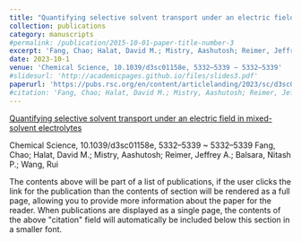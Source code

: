 ```yaml
---
title: "Quantifying selective solvent transport under an electric field in mixed-solvent electrolytes"
collection: publications
category: manuscripts
#permalink: /publication/2015-10-01-paper-title-number-3
excerpt: 'Fang, Chao; Halat, David M.; Mistry, Aashutosh; Reimer, Jeffrey A.; Balsara, Nitash P.; Wang, Rui'
date: 2023-10-1
venue: 'Chemical Science, 10.1039/d3sc01158e, 5332–5339 ~ 5332–5339'
#slidesurl: 'http://academicpages.github.io/files/slides3.pdf'
paperurl: 'https://pubs.rsc.org/en/content/articlelanding/2023/sc/d3sc01158e'
#citation: 'Fang, Chao; Halat, David M.; Mistry, Aashutosh; Reimer, Jeffrey A.; Balsara, Nitash P.; Wang, Rui'
---
```


[Quantifying selective solvent transport under an electric field in mixed-solvent electrolytes](https://pubs.rsc.org/en/content/articlelanding/2023/sc/d3sc01158e)

Chemical Science, 10.1039/d3sc01158e, 5332–5339 ~ 5332–5339
Fang, Chao; Halat, David M.; Mistry, Aashutosh; Reimer, Jeffrey A.; Balsara, Nitash P.; Wang, Rui

The contents above will be part of a list of publications, if the user clicks the link for the publication than the contents of section will be rendered as a full page, allowing you to provide more information about the paper for the reader. When publications are displayed as a single page, the contents of the above "citation" field will automatically be included below this section in a smaller font.
